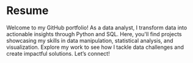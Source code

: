 # Resume
Welcome to my GitHub portfolio! As a data analyst, I transform data into actionable insights through Python and SQL. Here, you'll find projects showcasing my skills in data manipulation, statistical analysis, and visualization. Explore my work to see how I tackle data challenges and create impactful solutions. Let’s connect!

